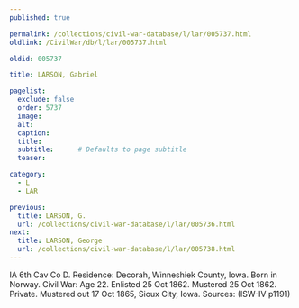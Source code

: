 ```yaml
---
published: true

permalink: /collections/civil-war-database/l/lar/005737.html
oldlink: /CivilWar/db/l/lar/005737.html

oldid: 005737

title: LARSON, Gabriel

pagelist:
  exclude: false
  order: 5737
  image: 
  alt:
  caption:
  title:
  subtitle:      # Defaults to page subtitle
  teaser:

category: 
  - L 
  - LAR

previous:
  title: LARSON, G.
  url: /collections/civil-war-database/l/lar/005736.html  
next:
  title: LARSON, George
  url: /collections/civil-war-database/l/lar/005738.html   
---
```

IA 6th Cav Co D. Residence: Decorah, Winneshiek County, Iowa. Born in Norway. Civil War: Age 22. Enlisted 25 Oct 1862. Mustered 25 Oct 1862. Private. Mustered out 17 Oct 1865, Sioux City, Iowa. Sources: (ISW-IV p1191)